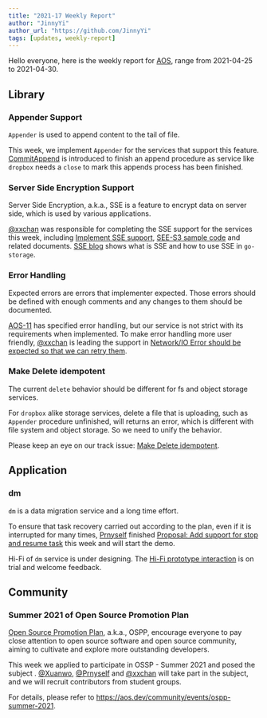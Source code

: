 ```yaml
---
title: "2021-17 Weekly Report"
author: "JinnyYi"
author_url: "https://github.com/JinnyYi"
tags: [updates, weekly-report]
---
```


Hello everyone, here is the weekly report for [AOS](https://aos.dev), range from 2021-04-25 to 2021-04-30.

## Library

### Appender Support

`Appender` is used to append content to the tail of file.

This week, we implement `Appender` for the services that support this feature. [CommitAppend](https://github.com/aos-dev/specs/blob/master/rfcs/0-commit-append.md) is introduced to finish an append procedure as service like `dropbox` needs a `close` to mark this appends process has been finished. 

### Server Side Encryption Support

Server Side Encryption, a.k.a., SSE is a feature to encrypt data on server side, which is used by various applications. 

 [@xxchan](https://github.com/xxchan) was responsible for completing the SSE support for the services this week, including [Implement SSE support](https://github.com/aos-dev/go-storage/issues/523), [SEE-S3 sample code](https://github.com/aos-dev/go-storage-example/blob/master/sse_s3.go) and related documents. [SSE blog](https://aos.dev/blog/2021/04/27/sse) shows what is SSE and how to use SSE in `go-storage`.

### Error Handling

Expected errors are errors that implementer expected. Those errors should be defined with enough comments and any changes to them should be documented. 

[AOS-11](https://github.com/aos-dev/specs/blob/master/rfcs/11-error-handling.md) has specified error handling, but our service is not strict with its requirements when implemented. To make error handling more user friendly, [@xxchan](https://github.com/xxchan) is leading the support in [Network/IO Error should be expected so that we can retry them](https://github.com/aos-dev/go-storage/issues/145). 

### Make Delete idempotent

The current `delete` behavior should be different for fs and object storage services. 

For `dropbox` alike storage services, delete a file that is uploading, such as `Appender` procedure unfinished, will returns an error, which is different with file system and object storage. So we need to unify the behavior.

Please keep an eye on our track issue: [Make Delete idempotent](https://github.com/aos-dev/go-storage/issues/551).

## Application

### dm

`dm` is a data migration service and a long time effort.

To ensure that task recovery carried out according to the plan, even if it is interrupted for many times, [Prnyself](https://github.com/Prnyself) finished [Proposal: Add support for stop and resume task](https://hackmd.io/@lance-ren/BJM1e2fw_) this week and will start the demo.

Hi-Fi  of `dm` service is under designing. The [Hi-Fi prototype interaction](https://www.figma.com/proto/tZBW1fMDLlcdFpaHJYih9B/Data-Migration-Prototype?page-id=1060%3A51&node-id=1060%3A14951&viewport=3370%2C1130%2C0.125&scaling=min-zoom) is on trial and welcome feedback.

## Community

### Summer 2021 of Open Source Promotion Plan

[Open Source Promotion Plan](https://summer.iscas.ac.cn/), a.k.a., OSPP, encourage everyone to pay close attention to open source software and open source community, aiming to cultivate and explore more outstanding developers.

This week we applied to participate in OSSP - Summer 2021 and posed the subject . [@Xuanwo](https://github.com/Xuanwo), [@Prnyself](https://github.com/Prnyself) and [@xxchan](https://github.com/xxchan) will take part in the subject, and we will recruit contributors from student groups.

For details, please refer to <https://aos.dev/community/events/ospp-summer-2021>.

